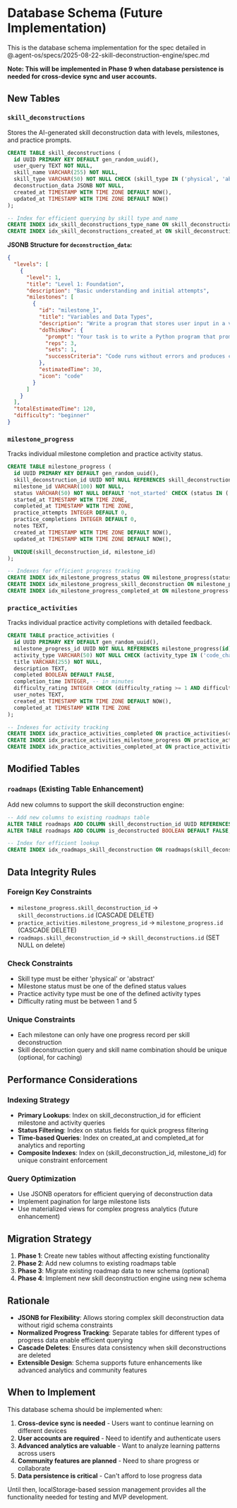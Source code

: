 # Database Schema (Future Implementation)

This is the database schema implementation for the spec detailed in @.agent-os/specs/2025-08-22-skill-deconstruction-engine/spec.md

**Note: This will be implemented in Phase 9 when database persistence is needed for cross-device sync and user accounts.**

## New Tables

### `skill_deconstructions`

Stores the AI-generated skill deconstruction data with levels, milestones, and practice prompts.

```sql
CREATE TABLE skill_deconstructions (
  id UUID PRIMARY KEY DEFAULT gen_random_uuid(),
  user_query TEXT NOT NULL,
  skill_name VARCHAR(255) NOT NULL,
  skill_type VARCHAR(50) NOT NULL CHECK (skill_type IN ('physical', 'abstract')),
  deconstruction_data JSONB NOT NULL,
  created_at TIMESTAMP WITH TIME ZONE DEFAULT NOW(),
  updated_at TIMESTAMP WITH TIME ZONE DEFAULT NOW()
);

-- Index for efficient querying by skill type and name
CREATE INDEX idx_skill_deconstructions_type_name ON skill_deconstructions(skill_type, skill_name);
CREATE INDEX idx_skill_deconstructions_created_at ON skill_deconstructions(created_at);
```

**JSONB Structure for `deconstruction_data`:**

```json
{
  "levels": [
    {
      "level": 1,
      "title": "Level 1: Foundation",
      "description": "Basic understanding and initial attempts",
      "milestones": [
        {
          "id": "milestone_1",
          "title": "Variables and Data Types",
          "description": "Write a program that stores user input in a variable and prints it back",
          "doThisNow": {
            "prompt": "Your task is to write a Python program that prompts the user for an integer and prints 'Even' if it's even, and 'Odd' if it's odd. You must use an if/else statement.",
            "reps": 3,
            "sets": 1,
            "successCriteria": "Code runs without errors and produces correct output"
          },
          "estimatedTime": 30,
          "icon": "code"
        }
      ]
    }
  ],
  "totalEstimatedTime": 120,
  "difficulty": "beginner"
}
```

### `milestone_progress`

Tracks individual milestone completion and practice activity status.

```sql
CREATE TABLE milestone_progress (
  id UUID PRIMARY KEY DEFAULT gen_random_uuid(),
  skill_deconstruction_id UUID NOT NULL REFERENCES skill_deconstructions(id) ON DELETE CASCADE,
  milestone_id VARCHAR(100) NOT NULL,
  status VARCHAR(50) NOT NULL DEFAULT 'not_started' CHECK (status IN ('not_started', 'in_progress', 'completed', 'failed')),
  started_at TIMESTAMP WITH TIME ZONE,
  completed_at TIMESTAMP WITH TIME ZONE,
  practice_attempts INTEGER DEFAULT 0,
  practice_completions INTEGER DEFAULT 0,
  notes TEXT,
  created_at TIMESTAMP WITH TIME ZONE DEFAULT NOW(),
  updated_at TIMESTAMP WITH TIME ZONE DEFAULT NOW(),

  UNIQUE(skill_deconstruction_id, milestone_id)
);

-- Indexes for efficient progress tracking
CREATE INDEX idx_milestone_progress_status ON milestone_progress(status);
CREATE INDEX idx_milestone_progress_skill_deconstruction ON milestone_progress(skill_deconstruction_id);
CREATE INDEX idx_milestone_progress_completed_at ON milestone_progress(completed_at);
```

### `practice_activities`

Tracks individual practice activity completions with detailed feedback.

```sql
CREATE TABLE practice_activities (
  id UUID PRIMARY KEY DEFAULT gen_random_uuid(),
  milestone_progress_id UUID NOT NULL REFERENCES milestone_progress(id) ON DELETE CASCADE,
  activity_type VARCHAR(50) NOT NULL CHECK (activity_type IN ('code_challenge', 'physical_practice', 'reading', 'video_watch')),
  title VARCHAR(255) NOT NULL,
  description TEXT,
  completed BOOLEAN DEFAULT FALSE,
  completion_time INTEGER, -- in minutes
  difficulty_rating INTEGER CHECK (difficulty_rating >= 1 AND difficulty_rating <= 5),
  user_notes TEXT,
  created_at TIMESTAMP WITH TIME ZONE DEFAULT NOW(),
  completed_at TIMESTAMP WITH TIME ZONE
);

-- Indexes for activity tracking
CREATE INDEX idx_practice_activities_completed ON practice_activities(completed);
CREATE INDEX idx_practice_activities_milestone_progress ON practice_activities(milestone_progress_id);
CREATE INDEX idx_practice_activities_completed_at ON practice_activities(completed_at);
```

## Modified Tables

### `roadmaps` (Existing Table Enhancement)

Add new columns to support the skill deconstruction engine:

```sql
-- Add new columns to existing roadmaps table
ALTER TABLE roadmaps ADD COLUMN skill_deconstruction_id UUID REFERENCES skill_deconstructions(id);
ALTER TABLE roadmaps ADD COLUMN is_deconstructed BOOLEAN DEFAULT FALSE;

-- Index for efficient lookup
CREATE INDEX idx_roadmaps_skill_deconstruction ON roadmaps(skill_deconstruction_id);
```

## Data Integrity Rules

### Foreign Key Constraints

- `milestone_progress.skill_deconstruction_id` → `skill_deconstructions.id` (CASCADE DELETE)
- `practice_activities.milestone_progress_id` → `milestone_progress.id` (CASCADE DELETE)
- `roadmaps.skill_deconstruction_id` → `skill_deconstructions.id` (SET NULL on delete)

### Check Constraints

- Skill type must be either 'physical' or 'abstract'
- Milestone status must be one of the defined status values
- Practice activity type must be one of the defined activity types
- Difficulty rating must be between 1 and 5

### Unique Constraints

- Each milestone can only have one progress record per skill deconstruction
- Skill deconstruction query and skill name combination should be unique (optional, for caching)

## Performance Considerations

### Indexing Strategy

- **Primary Lookups**: Index on skill_deconstruction_id for efficient milestone and activity queries
- **Status Filtering**: Index on status fields for quick progress filtering
- **Time-based Queries**: Index on created_at and completed_at for analytics and reporting
- **Composite Indexes**: Index on (skill_deconstruction_id, milestone_id) for unique constraint enforcement

### Query Optimization

- Use JSONB operators for efficient querying of deconstruction data
- Implement pagination for large milestone lists
- Use materialized views for complex progress analytics (future enhancement)

## Migration Strategy

1. **Phase 1**: Create new tables without affecting existing functionality
2. **Phase 2**: Add new columns to existing roadmaps table
3. **Phase 3**: Migrate existing roadmap data to new schema (optional)
4. **Phase 4**: Implement new skill deconstruction engine using new schema

## Rationale

- **JSONB for Flexibility**: Allows storing complex skill deconstruction data without rigid schema constraints
- **Normalized Progress Tracking**: Separate tables for different types of progress data enable efficient querying
- **Cascade Deletes**: Ensures data consistency when skill deconstructions are deleted
- **Extensible Design**: Schema supports future enhancements like advanced analytics and community features

## When to Implement

This database schema should be implemented when:

1. **Cross-device sync is needed** - Users want to continue learning on different devices
2. **User accounts are required** - Need to identify and authenticate users
3. **Advanced analytics are valuable** - Want to analyze learning patterns across users
4. **Community features are planned** - Need to share progress or collaborate
5. **Data persistence is critical** - Can't afford to lose progress data

Until then, localStorage-based session management provides all the functionality needed for testing and MVP development.
